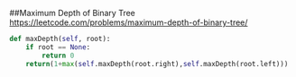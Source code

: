 ##Maximum Depth of Binary Tree
https://leetcode.com/problems/maximum-depth-of-binary-tree/
```python
def maxDepth(self, root):       
    if root == None:
        return 0
    return(1+max(self.maxDepth(root.right),self.maxDepth(root.left)))
```    

